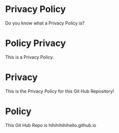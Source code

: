 # Privacy Policy

Do you know what a Privacy Policy is?

# Policy Privacy

This is a Privacy Policy.

# Privacy

This is the Privacy Policy for this Git Hub Repository!

# Policy

This Git Hub Repo is hihihihihihello.github.io

